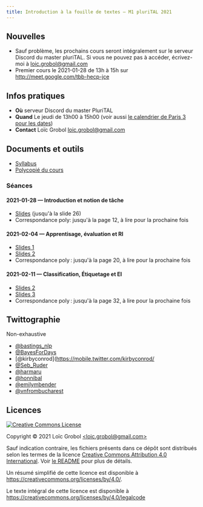 ```yaml
---
title: Introduction à la fouille de textes — M1 pluriTAL 2021
---
```


## Nouvelles

- Sauf problème, les prochains cours seront intégralement sur le serveur Discord du master pluriTAL. Si vous ne pouvez pas à accéder, écrivez-moi à [<loic.grobol@gmail.com>](mailto:loic.grobol@gmail.com)
- Premier cours le 2021-01-28 de 13h à 15h sur <http://meet.google.com/tbb-hecp-jce>

## Infos pratiques

- **Où** serveur Discord du master PluriTAL
- **Quand** Le jeudi de 13h00 à 15h00 (voir aussi [le calendrier de Paris 3 pour les
  dates](http://www.univ-paris3.fr/le-calendrier-universitaire-116398.kjsp))
- **Contact** Loïc Grobol [<loic.grobol@gmail.com>](mailto:loic.grobol@gmail.com)

## Documents et outils

- [Syllabus](https://github.com/LoicGrobol/intro-fouille-textes/releases/download/stable/syllabus.pdf)
- [Polycopié du cours](https://github.com/LoicGrobol/intro-fouille-textes/releases/download/stable/poly.pdf)

### Séances

#### 2021-01-28 — Introduction et notion de tâche

- [Slides](https://github.com/LoicGrobol/intro-fouille-textes/releases/download/stable/lecture-01.pdf) (jusqu'à la slide 26)
- Correspondance poly: jusqu'à la page 12, à lire pour la prochaine fois

#### 2021-02-04 — Apprentisage, évaluation et RI

- [Slides 1](https://github.com/LoicGrobol/intro-fouille-textes/releases/download/stable/lecture-01.pdf)
- [Slides 2](https://github.com/LoicGrobol/intro-fouille-textes/releases/download/stable/lecture-02.pdf)
- Correspondance poly : jusqu'à la page 20, à lire pour la prochaine fois

#### 2021-02-11 — Classification, Étiquetage et EI

- [Slides 2](https://github.com/LoicGrobol/intro-fouille-textes/releases/download/stable/lecture-02.pdf)
- [Slides 3](https://github.com/LoicGrobol/intro-fouille-textes/releases/download/stable/lecture-03.pdf)
- Correspondance poly : jusqu'à la page 32, à lire pour la prochaine fois

## Twittographie

Non-exhaustive

- [@bastings_nlp](https://twitter.com/bastings_nlp)
- [@BayesForDays](https://twitter.com/BayesForDays)
- [@kirbyconrod](https://mobile.twitter.com/kirbyconrod/
- [@Seb_Ruder](https://twitter.com/seb_ruder)
- [@harmaru](https://twitter.com/hardmaru)
- [@honnibal](https://twitter.com/honnibal)
- [@emilymbender](https://twitter.com/emilymbender)
- [@vnfrombucharest](https://twitter.com/vnfrombucharest)

## Licences

<a rel="license" href="http://creativecommons.org/licenses/by/4.0/"><img alt="Creative Commons License" style="border-width:0" src="https://i.creativecommons.org/l/by/4.0/88x31.png"/></a>

 Copyright © 2021 Loïc Grobol [\<loic.grobol@gmail.com\>](mailto:loic.grobol@gmail.com)

Sauf indication contraire, les fichiers présents dans ce dépôt sont distribués selon les termes de
la licence [Creative Commons Attribution 4.0
International](https://creativecommons.org/licenses/by/4.0/). Voir [le README](README.md#Licences)
pour plus de détails.

 Un résumé simplifié de cette licence est disponible à <https://creativecommons.org/licenses/by/4.0/>.

 Le texte intégral de cette licence est disponible à <https://creativecommons.org/licenses/by/4.0/legalcode>
